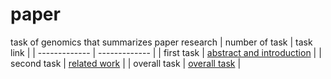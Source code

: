 # paper
task of genomics that summarizes paper research
| number of task  | task link |
| ------------- | ------------- |
| first task  | [abstract and introduction](https://github.com/butterfly-sarah/paper/blob/main/genomics%20paper.pdf)  |
| second task  | [related work](https://github.com/butterfly-sarah/paper/blob/main/4_5805508488004110857.pdf)  |
| overall task  | [overall task](https://github.com/butterfly-sarah/paper/blob/main/paper%20of%20genomics.pdf)  |
